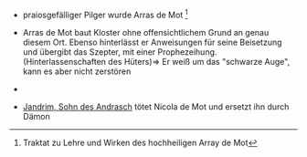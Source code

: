 * praiosgefälliger Pilger wurde Arras de Mot [^1]
* Arras de Mot baut Kloster ohne offensichtlichem Grund an genau diesem Ort. Ebenso hinterlässt er Anweisungen für seine Beisetzung und übergibt das Szepter, mit einer Prophezeihung. (Hinterlassenschaften des Hüters)=> Er weiß um das "schwarze Auge", kann es aber nicht zerstören
* 

* [Jandrim, Sohn des Andrasch](Personen.md#Jandrim,%20Sohn%20des%20Andrasch) tötet Nicola de Mot und ersetzt ihn durch Dämon




[^1]: Traktat zu Lehre und Wirken des hochheiligen Array de Mot
